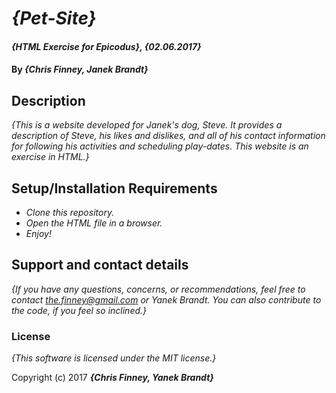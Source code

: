 # _{Pet-Site}_

#### _{HTML Exercise for Epicodus}, {02.06.2017}_

#### By _**{Chris Finney, Janek Brandt}**_

## Description

_{This is a website developed for Janek's dog, Steve. It provides a description of Steve, his likes and dislikes, and all of his contact information for following his activities and scheduling play-dates. This website is an exercise in HTML.}_

## Setup/Installation Requirements

* _Clone this repository._
* _Open the HTML file in a browser._
* _Enjoy!_

## Support and contact details

_{If you have any questions, concerns, or recommendations, feel free to contact the.finney@gmail.com or Yanek Brandt. You can also contribute to the code, if you feel so inclined.}_

### License

*{This software is licensed under the MIT license.}*

Copyright (c) 2017 **_{Chris Finney, Yanek Brandt}_**
